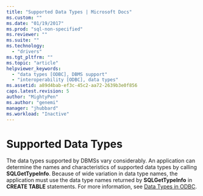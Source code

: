 ```yaml
---
title: "Supported Data Types | Microsoft Docs"
ms.custom: ""
ms.date: "01/19/2017"
ms.prod: "sql-non-specified"
ms.reviewer: ""
ms.suite: ""
ms.technology: 
  - "drivers"
ms.tgt_pltfrm: ""
ms.topic: "article"
helpviewer_keywords: 
  - "data types [ODBC], DBMS support"
  - "interoperability [ODBC], data types"
ms.assetid: a89d4bab-ef3c-45c2-aa72-2639b3e0f856
caps.latest.revision: 5
author: "MightyPen"
ms.author: "genemi"
manager: "jhubbard"
ms.workload: "Inactive"
---
```

# Supported Data Types
The data types supported by DBMSs vary considerably. An application can determine the names and characteristics of supported data types by calling **SQLGetTypeInfo**. Because of wide variation in data type names, the application must use the data type names returned by **SQLGetTypeInfo** in **CREATE TABLE** statements. For more information, see [Data Types in ODBC](../../../odbc/reference/develop-app/data-types-in-odbc.md).
